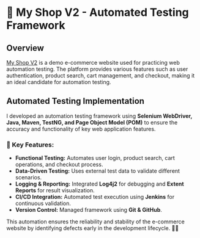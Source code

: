 # 🛒 My Shop V2 - Automated Testing Framework

## Overview
[My Shop V2](http://www.automationpractice.pl/index.php) is a demo e-commerce website used for practicing web automation testing. The platform provides various features such as user authentication, product search, cart management, and checkout, making it an ideal candidate for automation testing.

## Automated Testing Implementation
I developed an automation testing framework using **Selenium WebDriver, Java, Maven, TestNG, and Page Object Model (POM)** to ensure the accuracy and functionality of key web application features.

### 🔹 Key Features:
- **Functional Testing:** Automates user login, product search, cart operations, and checkout process.
- **Data-Driven Testing:** Uses external test data to validate different scenarios.
- **Logging & Reporting:** Integrated **Log4j2** for debugging and **Extent Reports** for result visualization.
- **CI/CD Integration:** Automated test execution using **Jenkins** for continuous validation.
- **Version Control:** Managed framework using **Git & GitHub**.

This automation ensures the reliability and stability of the e-commerce website by identifying defects early in the development lifecycle. 🐞✅
